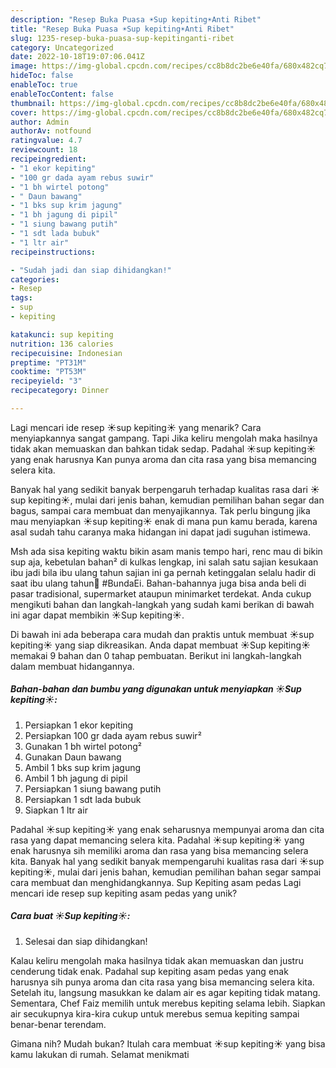```yaml
---
description: "Resep Buka Puasa ☀️Sup kepiting☀️Anti Ribet"
title: "Resep Buka Puasa ☀️Sup kepiting☀️Anti Ribet"
slug: 1235-resep-buka-puasa-sup-kepitinganti-ribet
category: Uncategorized
date: 2022-10-18T19:07:06.041Z
image: https://img-global.cpcdn.com/recipes/cc8b8dc2be6e40fa/680x482cq70/sup-kepiting-foto-resep-utama.jpg
hideToc: false
enableToc: true
enableTocContent: false
thumbnail: https://img-global.cpcdn.com/recipes/cc8b8dc2be6e40fa/680x482cq70/sup-kepiting-foto-resep-utama.jpg
cover: https://img-global.cpcdn.com/recipes/cc8b8dc2be6e40fa/680x482cq70/sup-kepiting-foto-resep-utama.jpg
author: Admin
authorAv: notfound
ratingvalue: 4.7
reviewcount: 18
recipeingredient:
- "1 ekor kepiting"
- "100 gr dada ayam rebus suwir"
- "1 bh wirtel potong"
- " Daun bawang"
- "1 bks sup krim jagung"
- "1 bh jagung di pipil"
- "1 siung bawang putih"
- "1 sdt lada bubuk"
- "1 ltr air"
recipeinstructions:

- "Sudah jadi dan siap dihidangkan!"
categories:
- Resep
tags:
- sup
- kepiting

katakunci: sup kepiting 
nutrition: 136 calories
recipecuisine: Indonesian
preptime: "PT31M"
cooktime: "PT53M"
recipeyield: "3"
recipecategory: Dinner

---
```



Lagi mencari ide resep ☀️sup kepiting☀️ yang menarik? Cara menyiapkannya sangat gampang. Tapi Jika keliru mengolah maka hasilnya tidak akan memuaskan dan bahkan tidak sedap. Padahal ☀️sup kepiting☀️ yang enak harusnya Kan punya aroma dan cita rasa yang bisa memancing selera kita.


Banyak hal yang sedikit banyak berpengaruh terhadap kualitas rasa dari ☀️sup kepiting☀️, mulai dari jenis bahan, kemudian pemilihan bahan segar dan bagus, sampai cara membuat dan menyajikannya. Tak perlu bingung jika mau menyiapkan ☀️sup kepiting☀️ enak di mana pun kamu berada, karena asal sudah tahu caranya maka hidangan ini dapat jadi suguhan istimewa.

Msh ada sisa kepiting waktu bikin asam manis tempo hari, renc mau di bikin sup aja, kebetulan bahan² di kulkas lengkap, ini salah satu sajian kesukaan ibu jadi bila ibu ulang tahun sajian ini ga pernah ketinggalan selalu hadir di saat ibu ulang tahun💝 #BundaEi. Bahan-bahannya juga bisa anda beli di pasar tradisional, supermarket ataupun minimarket terdekat. Anda cukup mengikuti bahan dan langkah-langkah yang sudah kami berikan di bawah ini agar dapat membikin ☀️Sup kepiting☀.


Di bawah ini ada beberapa cara mudah dan praktis untuk membuat ☀️sup kepiting☀️ yang siap dikreasikan. Anda dapat membuat ☀️Sup kepiting☀️ memakai 9 bahan dan 0 tahap pembuatan. Berikut ini langkah-langkah dalam membuat hidangannya.

<!--inarticleads1-->

##### Bahan-bahan dan bumbu yang digunakan untuk menyiapkan ☀️Sup kepiting☀️:

1. Persiapkan 1 ekor kepiting
1. Persiapkan 100 gr dada ayam rebus suwir²
1. Gunakan 1 bh wirtel potong²
1. Gunakan  Daun bawang
1. Ambil 1 bks sup krim jagung
1. Ambil 1 bh jagung di pipil
1. Persiapkan 1 siung bawang putih
1. Persiapkan 1 sdt lada bubuk
1. Siapkan 1 ltr air


Padahal ☀️sup kepiting☀️ yang enak seharusnya mempunyai aroma dan cita rasa yang dapat memancing selera kita. Padahal ☀️sup kepiting☀️ yang enak harusnya sih memiliki aroma dan rasa yang bisa memancing selera kita. Banyak hal yang sedikit banyak mempengaruhi kualitas rasa dari ☀️sup kepiting☀️, mulai dari jenis bahan, kemudian pemilihan bahan segar sampai cara membuat dan menghidangkannya. Sup Kepiting asam pedas Lagi mencari ide resep sup kepiting asam pedas yang unik? 

<!--inarticleads2-->

##### Cara buat ☀️Sup kepiting☀️:


1. Selesai dan siap dihidangkan!

Kalau keliru mengolah maka hasilnya tidak akan memuaskan dan justru cenderung tidak enak. Padahal sup kepiting asam pedas yang enak harusnya sih punya aroma dan cita rasa yang bisa memancing selera kita. Setelah itu, langsung masukkan ke dalam air es agar kepiting tidak matang. Sementara, Chef Faiz memilih untuk merebus kepiting selama lebih. Siapkan air secukupnya kira-kira cukup untuk merebus semua kepiting sampai benar-benar terendam. 

Gimana nih? Mudah bukan? Itulah cara membuat ☀️sup kepiting☀️ yang bisa kamu lakukan di rumah. Selamat menikmati
